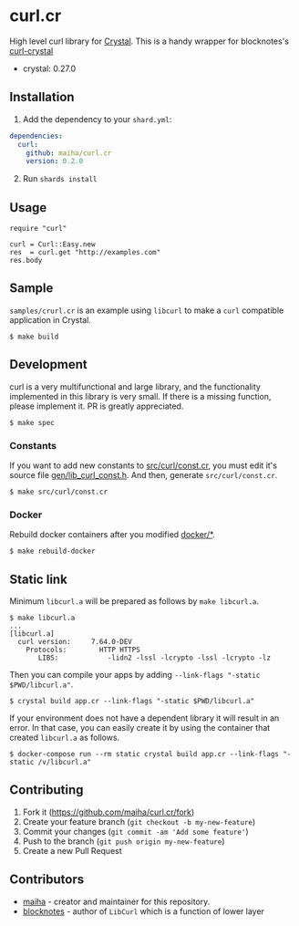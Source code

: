 # curl.cr

High level curl library for [Crystal](http://crystal-lang.org/).
This is a handy wrapper for blocknotes's [curl-crystal](https://github.com/blocknotes/curl-crystal)

- crystal: 0.27.0

## Installation

1. Add the dependency to your `shard.yml`:
```yaml
dependencies:
  curl:
    github: maiha/curl.cr
    version: 0.2.0
```
2. Run `shards install`

## Usage

```crystal
require "curl"

curl = Curl::Easy.new
res  = curl.get "http://examples.com"
res.body 
```

## Sample

`samples/crurl.cr` is an example using `libcurl` to make a `curl` compatible application in Crystal.

```console
$ make build
```

## Development

curl is a very multifunctional and large library, and the functionality implemented in this library is very small. If there is a missing function, please implement it. PR is greatly appreciated.

```console
$ make spec
```

### Constants

If you want to add new constants to [src/curl/const.cr](./src/curl/const.cr),
you must edit it's source file [gen/lib_curl_const.h](./gen/lib_curl_const.h).
And then, generate `src/curl/const.cr`.

```console
$ make src/curl/const.cr
```

### Docker

Rebuild docker containers after you modified [docker/*](./docker/).

```console
$ make rebuild-docker
```

## Static link

Minimum `libcurl.a` will be prepared as follows by `make libcurl.a`.

```console
$ make libcurl.a
...
[libcurl.a]
  curl version:     7.64.0-DEV
    Protocols:        HTTP HTTPS
	   LIBS:            -lidn2 -lssl -lcrypto -lssl -lcrypto -lz
```

Then you can compile your apps by adding `--link-flags "-static $PWD/libcurl.a"`.

```console
$ crystal build app.cr --link-flags "-static $PWD/libcurl.a"
```

If your environment does not have a dependent library it will result in an error. In that case, you can easily create it by using the container that created `libcurl.a` as follows.

```console
$ docker-compose run --rm static crystal build app.cr --link-flags "-static /v/libcurl.a"
```

## Contributing

1. Fork it (<https://github.com/maiha/curl.cr/fork>)
2. Create your feature branch (`git checkout -b my-new-feature`)
3. Commit your changes (`git commit -am 'Add some feature'`)
4. Push to the branch (`git push origin my-new-feature`)
5. Create a new Pull Request

## Contributors

- [maiha](https://github.com/maiha) - creator and maintainer for this repository.
- [blocknotes](https://github.com/blocknotes) - author of `LibCurl` which is a function of lower layer
